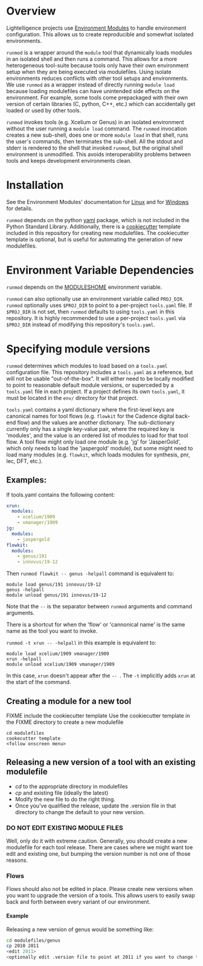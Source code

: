 # Overview
Lightelligence projects use [Environment Modules](https://modules.readthedocs.io/en/latest/index.html) to handle environment configuration.
This allows us to create reproducible and somewhat isolated environments.

`runmod` is a wrapper around the `module` tool that dynamically loads modules in an isolated shell and then runs a command.
This allows for a more heterogeneous tool-suite because tools only have their own environment setup when they are being executed via modulefiles.
Using isolate environments reduces conflicts with other tool setups and environments.
We use `runmod` as a wrapper instead of directly running `module load` because loading modulefiles can have unintended side effects on the environment.
For example, some tools come prepackaged with their own version of certain libraries (C, python, C++, etc.) which can accidentally get loaded or used by other tools.

`runmod` invokes tools (e.g. Xcelium or Genus) in an isolated environment without the user running a `module load` command.
The `runmod` invocation creates a new sub-shell, does one or more `module load` in that shell, runs the user's commands, then terminates the sub-shell.
All the stdout and stderr is rendered to the shell that invoked `runmod`, but the original shell environment is unmodified.
This avoids interoperability problems between tools and keeps development environments clean.

# Installation
See the Environment Modules' documentation for [Linux](https://modules.readthedocs.io/en/latest/INSTALL.html) and for [Windows](https://modules.readthedocs.io/en/latest/INSTALL-win.html) for details.

`runmod` depends on the python [yaml](https://pypi.org/project/PyYAML/) package, which is not included in the Python Standard Library.
Additionally, there is a [cookiecutter](https://cookiecutter.readthedocs.io/en/stable/) template included in this repository for creating new modulefiles.
The cookiecutter template is optional, but is useful for automating the generation of new modulefiles.

# Environment Variable Dependencies
`runmod` depends on the [MODULESHOME](https://modules.readthedocs.io/en/latest/module.html#envvar-MODULESHOME) environment variable.

`runmod` can also optionally use an environment variable called `PROJ_DIR`.
`runmod` optionally uses `$PROJ_DIR` to point to a per-project `tools.yaml` file.
If `$PROJ_DIR` is not set, then `runmod` defaults to using `tools.yaml` in this repository.
It is highly recommended to use a per-project `tools.yaml` via `$PROJ_DIR` instead of modifying this repository's `tools.yaml`.

# Specifying module versions
`runmod` determines which modules to load based on a `tools.yaml` configuration file.
This repository includes a `tools.yaml` as a reference, but will not be usable "out-of-the-box".
It will either need to be locally modified to point to reasonable default module versions, or superceded by a `tools.yaml` file in each project.
If a project defines its own `tools.yaml`, it must be located in the `env/` directory for that project.

`tools.yaml` contains a yaml dictionary where the first-level keys are canonical names for tool flows (e.g. `flowkit` for the Cadence digital back-end flow) and the values are another dictionary.
The sub-dictionary currently only has a single key-value pair, where the required key is 'modules', and the value is an ordered list of modules to load for that tool flow.
A tool flow might only load one module (e.g. 'jg' for 'JasperGold', which only needs to load the 'jaspergold' module), but some might need to load many modules (e.g. `flowkit`, which loads modules for synthesis, pnr, lec, DFT, etc.).

## Examples:
If tools.yaml contains the following content:
``` yaml
xrun:
  modules:
    - xcelium/1909
    - vmanager/1909
jg:
  modules:
    - jaspergold
flowkit:
  modules:
    - genus/191
    - innovus/19-12
```

Then ```runmod flowkit -- genus -helpall``` command is equivalent to:
```
module load genus/191 innovus/19-12
genus -helpall
module unload genus/191 innovus/19-12
```

Note that the `--` is the separator between `runmod` arguments and command arguments.

There is a shortcut for when the 'flow' or 'cannonical name' is the same name as the tool you want to invoke.

```runmod -t xrun -- -helpall``` in this example is equivalent to:

```
module load xcelium/1909 vmanager/1909
xrun -helpall
module unload xcelium/1909 vmanager/1909
```

In this case, `xrun` doesn't appear after the `-- `.
The `-t` implicitly adds `xrun` at the start of the command.

## Creating a module for a new tool

FIXME include the cookiecutter template
Use the cookiecutter template in the FIXME directory to create a new modulefile

```
cd modulefiles
cookecutter template
<follow onscreen menu>
```

## Releasing a new version of a tool with an existing modulefile
* *cd* to the appropriate directory in modulefiles
* *cp* and existing file (ideally the latest)
* Modify the new file to do the right thing.
* Once you've qualified the release, update the .version file in that directory to change the default to your new version.
### DO NOT EDIT EXISTING MODULE FILES
Well, only do it with extreme caution. Generally, you should create a new modulefile for each tool release. There are cases where we might want toe edit and existing one, but bumping the version number is not one of those reasons.
### Flows
Flows should also not be edited in place. Please create new versions when you want to upgrade the version of a tools. This allows users to easily swap back and forth between every variant of our environment.
#### Example
Releasing a new version of genus would be something like:

``` bash
cd modulefiles/genus
cp 2010 2011
<edit 2011>
<optionally edit .version file to point at 2011 if you want to change the default version>
```